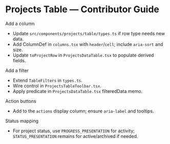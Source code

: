 # Projects Table — Contributor Guide

Add a column
- Update `src/components/projects/table/types.ts` if row type needs new data.
- Add ColumnDef in `columns.tsx` with `header`/`cell`; include `aria-sort` and size.
- Update `toProjectRow` in `ProjectsDataTable.tsx` to populate derived fields.

Add a filter
- Extend `TableFilters` in `types.ts`.
- Wire control in `ProjectsTableToolbar.tsx`.
- Apply predicate in `ProjectsDataTable.tsx` filteredData memo.

Action buttons
- Add to the `actions` display column; ensure `aria-label` and tooltips.

Status mapping
- For project status, use `PROGRESS_PRESENTATION` for activity; `STATUS_PRESENTATION` remains for active/archived if needed.

